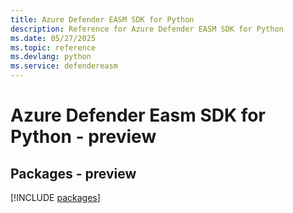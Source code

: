 ```yaml
---
title: Azure Defender EASM SDK for Python
description: Reference for Azure Defender EASM SDK for Python
ms.date: 05/27/2025
ms.topic: reference
ms.devlang: python
ms.service: defendereasm
---
```

# Azure Defender Easm SDK for Python - preview
## Packages - preview
[!INCLUDE [packages](defender-easm-index.md)]